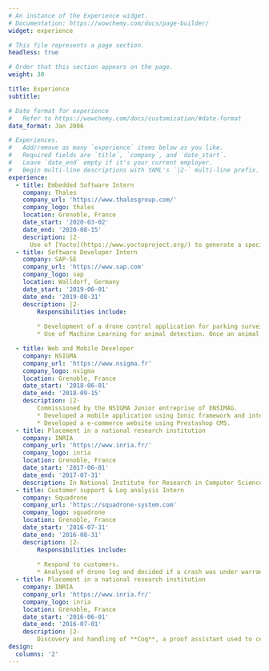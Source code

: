 ```yaml
---
# An instance of the Experience widget.
# Documentation: https://wowchemy.com/docs/page-builder/
widget: experience

# This file represents a page section.
headless: true

# Order that this section appears on the page.
weight: 30

title: Experience
subtitle:

# Date format for experience
#   Refer to https://wowchemy.com/docs/customization/#date-format
date_format: Jan 2006

# Experiences.
#   Add/remove as many `experience` items below as you like.
#   Required fields are `title`, `company`, and `date_start`.
#   Leave `date_end` empty if it's your current employer.
#   Begin multi-line descriptions with YAML's `|2-` multi-line prefix.
experience:
  - title: Embedded Software Intern
    company: Thales
    company_url: 'https://www.thalesgroup.com/'
    company_logo: thales
    location: Grenoble, France
    date_start: '2020-03-02'
    date_end: '2020-08-15'
    description: |2-
      Use of [Yocto](https://www.yoctoproject.org/) to generate a specific Linux image for an embedded system used in the industrial field.
  - title: Software Developer Intern
    company: SAP-SE
    company_url: 'https://www.sap.com'
    company_logo: sap
    location: Walldorf, Germany
    date_start: '2019-06-01'
    date_end: '2019-08-31'
    description: |2-
        Responsibilities include:
        
        * Development of a drone control application for parking surveillance.
        * Use of Machine Learning for animal detection. Once an animal is detected, it is automatically followed by the drone to scare it away. 

  - title: Web and Mobile Developer
    company: NSIGMA
    company_url: 'https://www.nsigma.fr'
    company_logo: nsigma
    location: Grenoble, France
    date_start: '2018-06-01'
    date_end: '2018-09-15'
    description: |2-
        Commissioned by the NSIGMA Junior entreprise of ENSIMAG.        
        * Developed a mobile application using Ionic framework and inte- grated MondialRelay (Delivery system) and Mangopay (Payment system) API.
        * Developed a e-commerce website using Prestashop CMS.
  - title: Placement in a national research institution
    company: INRIA
    company_url: 'https://www.inria.fr/'
    company_logo: inria
    location: Grenoble, France
    date_start: '2017-06-01'
    date_end: '2017-07-31'
    description: In National Institute for Research in Computer Science and Automation, used Coq (a proof assistant) to prove some property about Round-robin process scheduler.
  - title: Customer support & Log analysis Intern
    company: Squadrone
    company_url: 'https://squadrone-system.com'
    company_logo: squadrone
    location: Grenoble, France
    date_start: '2016-07-31'
    date_end: '2016-08-31'
    description: |2-
        Responsibilities include:
        
        * Respond to customers.
        * Analysed of drone log and decided if a crash was under warranty.
  - title: Placement in a national research institution
    company: INRIA
    company_url: 'https://www.inria.fr/'
    company_logo: inria
    location: Grenoble, France
    date_start: '2016-06-01'
    date_end: '2016-07-01'
    description: |2-
        Discovery and handling of **Coq**, a proof assistant used to certify properties of programming languages and for the formalisation of mathematics.
design:
  columns: '2'
---
```


